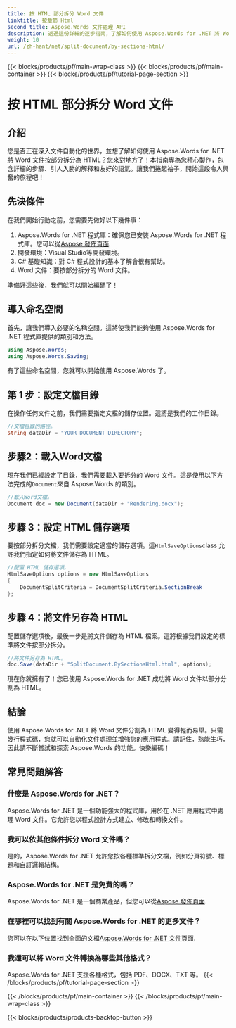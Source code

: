 ```yaml
---
title: 按 HTML 部分拆分 Word 文件
linktitle: 按章節 Html
second_title: Aspose.Words 文件處理 API
description: 透過這份詳細的逐步指南，了解如何使用 Aspose.Words for .NET 將 Word 文件以部分分割為 HTML。
weight: 10
url: /zh-hant/net/split-document/by-sections-html/
---
```


{{< blocks/products/pf/main-wrap-class >}}
{{< blocks/products/pf/main-container >}}
{{< blocks/products/pf/tutorial-page-section >}}

# 按 HTML 部分拆分 Word 文件

## 介紹

您是否正在深入文件自動化的世界，並想了解如何使用 Aspose.Words for .NET 將 Word 文件按部分拆分為 HTML？您來對地方了！本指南專為您精心製作，包含詳細的步驟、引人入勝的解釋和友好的語氣。讓我們捲起袖子，開始這段令人興奮的旅程吧！

## 先決條件

在我們開始行動之前，您需要先做好以下幾件事：

1.  Aspose.Words for .NET 程式庫：確保您已安裝 Aspose.Words for .NET 程式庫。您可以從[Aspose 發佈頁面](https://releases.aspose.com/words/net/).
2. 開發環境：Visual Studio等開發環境。
3. C# 基礎知識：對 C# 程式設計的基本了解會很有幫助。
4. Word 文件：要按部分拆分的 Word 文件。

準備好這些後，我們就可以開始編碼了！

## 導入命名空間

首先，讓我們導入必要的名稱空間。這將使我們能夠使用 Aspose.Words for .NET 程式庫提供的類別和方法。

```csharp
using Aspose.Words;
using Aspose.Words.Saving;
```

有了這些命名空間，您就可以開始使用 Aspose.Words 了。

## 第 1 步：設定文檔目錄

在操作任何文件之前，我們需要指定文檔的儲存位置。這將是我們的工作目錄。

```csharp
//文檔目錄的路徑。
string dataDir = "YOUR DOCUMENT DIRECTORY";
```

## 步驟2：載入Word文檔

現在我們已經設定了目錄，我們需要載入要拆分的 Word 文件。這是使用以下方法完成的`Document`來自 Aspose.Words 的類別。

```csharp
//載入Word文檔。
Document doc = new Document(dataDir + "Rendering.docx");
```

## 步驟 3：設定 HTML 儲存選項

要按部分拆分文檔，我們需要設定適當的儲存選項。這`HtmlSaveOptions`class 允許我們指定如何將文件儲存為 HTML。

```csharp
//配置 HTML 儲存選項。
HtmlSaveOptions options = new HtmlSaveOptions
{
    DocumentSplitCriteria = DocumentSplitCriteria.SectionBreak
};
```

## 步驟 4：將文件另存為 HTML

配置儲存選項後，最後一步是將文件儲存為 HTML 檔案。這將根據我們設定的標準將文件按部分拆分。

```csharp
//將文件另存為 HTML。
doc.Save(dataDir + "SplitDocument.BySectionsHtml.html", options);
```

現在你就擁有了！您已使用 Aspose.Words for .NET 成功將 Word 文件以部分分割為 HTML。

## 結論

使用 Aspose.Words for .NET 將 Word 文件分割為 HTML 變得輕而易舉。只需幾行程式碼，您就可以自動化文件處理並增強您的應用程式。請記住，熟能生巧，因此請不斷嘗試和探索 Aspose.Words 的功能。快樂編碼！

## 常見問題解答

### 什麼是 Aspose.Words for .NET？

Aspose.Words for .NET 是一個功能強大的程式庫，用於在 .NET 應用程式中處理 Word 文件。它允許您以程式設計方式建立、修改和轉換文件。

### 我可以依其他條件拆分 Word 文件嗎？

是的，Aspose.Words for .NET 允許您按各種標準拆分文檔，例如分頁符號、標題和自訂邏輯結構。

### Aspose.Words for .NET 是免費的嗎？

 Aspose.Words for .NET 是一個商業產品，但您可以從[Aspose 發佈頁面](https://releases.aspose.com/).

### 在哪裡可以找到有關 Aspose.Words for .NET 的更多文件？

您可以在以下位置找到全面的文檔[Aspose.Words for .NET 文件頁面](https://reference.aspose.com/words/net/).

### 我還可以將 Word 文件轉換為哪些其他格式？

Aspose.Words for .NET 支援各種格式，包括 PDF、DOCX、TXT 等。
{{< /blocks/products/pf/tutorial-page-section >}}

{{< /blocks/products/pf/main-container >}}
{{< /blocks/products/pf/main-wrap-class >}}

{{< blocks/products/products-backtop-button >}}
